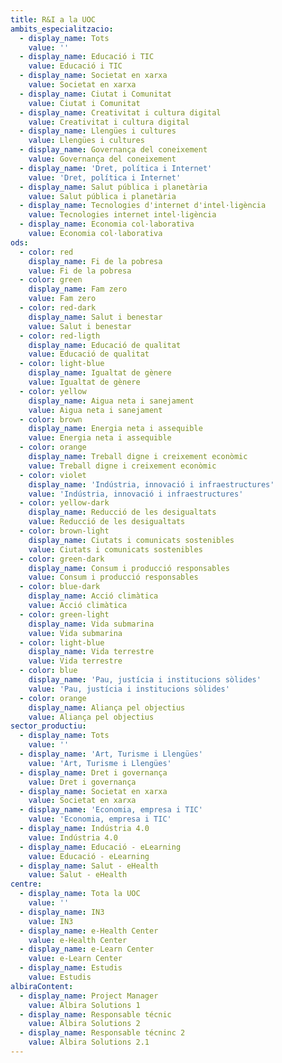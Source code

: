 ```yaml
---
title: R&I a la UOC
ambits_especialitzacio:
  - display_name: Tots
    value: ''
  - display_name: Educació i TIC
    value: Educació i TIC
  - display_name: Societat en xarxa
    value: Societat en xarxa
  - display_name: Ciutat i Comunitat
    value: Ciutat i Comunitat
  - display_name: Creativitat i cultura digital
    value: Creativitat i cultura digital
  - display_name: Llengües i cultures
    value: Llengües i cultures
  - display_name: Governança del coneixement
    value: Governança del coneixement
  - display_name: 'Dret, política i Internet'
    value: 'Dret, política i Internet'
  - display_name: Salut pública i planetària
    value: Salut pública i planetària
  - display_name: Tecnologies d'internet d'intel·ligència
    value: Tecnologies internet intel·ligència
  - display_name: Economia col·laborativa
    value: Economia col·laborativa
ods:
  - color: red
    display_name: Fi de la pobresa
    value: Fi de la pobresa
  - color: green
    display_name: Fam zero
    value: Fam zero
  - color: red-dark
    display_name: Salut i benestar
    value: Salut i benestar
  - color: red-ligth
    display_name: Educació de qualitat
    value: Educació de qualitat
  - color: light-blue
    display_name: Igualtat de gènere
    value: Igualtat de gènere
  - color: yellow
    display_name: Aigua neta i sanejament
    value: Aigua neta i sanejament
  - color: brown
    display_name: Energia neta i assequible
    value: Energia neta i assequible
  - color: orange
    display_name: Treball digne i creixement econòmic
    value: Treball digne i creixement econòmic
  - color: violet
    display_name: 'Indústria, innovació i infraestructures'
    value: 'Indústria, innovació i infraestructures'
  - color: yellow-dark
    display_name: Reducció de les desigualtats
    value: Reducció de les desigualtats
  - color: brown-light
    display_name: Ciutats i comunicats sostenibles
    value: Ciutats i comunicats sostenibles
  - color: green-dark
    display_name: Consum i producció responsables
    value: Consum i producció responsables
  - color: blue-dark
    display_name: Acció climàtica
    value: Acció climàtica
  - color: green-light
    display_name: Vida submarina
    value: Vida submarina
  - color: light-blue
    display_name: Vida terrestre
    value: Vida terrestre
  - color: blue
    display_name: 'Pau, justícia i institucions sòlides'
    value: 'Pau, justícia i institucions sòlides'
  - color: orange
    display_name: Aliança pel objectius
    value: Aliança pel objectius
sector_productiu:
  - display_name: Tots
    value: ''
  - display_name: 'Art, Turisme i Llengües'
    value: 'Art, Turisme i Llengües'
  - display_name: Dret i governança
    value: Dret i governança
  - display_name: Societat en xarxa
    value: Societat en xarxa
  - display_name: 'Economia, empresa i TIC'
    value: 'Economia, empresa i TIC'
  - display_name: Indústria 4.0
    value: Indústria 4.0
  - display_name: Educació - eLearning
    value: Educació - eLearning
  - display_name: Salut - eHealth
    value: Salut - eHealth
centre:
  - display_name: Tota la UOC
    value: ''
  - display_name: IN3
    value: IN3
  - display_name: e-Health Center
    value: e-Health Center
  - display_name: e-Learn Center
    value: e-Learn Center
  - display_name: Estudis
    value: Estudis
albiraContent:
  - display_name: Project Manager
    value: Albira Solutions 1
  - display_name: Responsable técnic
    value: Albira Solutions 2
  - display_name: Responsable técninc 2
    value: Albira Solutions 2.1
---
```


